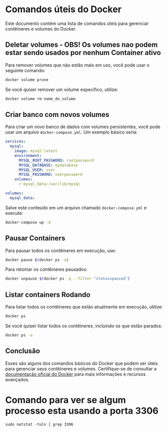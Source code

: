# Comandos úteis do Docker

Este documento contém uma lista de comandos úteis para gerenciar contêineres e volumes do Docker.

## Deletar volumes - OBS! Os volumes nao podem estar sendo usados por nenhum Container ativo

Para remover volumes que não estão mais em uso, você pode usar o seguinte comando:

```bash
docker volume prune
```

Se você quiser remover um volume específico, utilize:

```bash
docker volume rm nome_do_volume
```

## Criar banco com novos volumes

Para criar um novo banco de dados com volumes persistentes, você pode usar um arquivo `docker-compose.yml`. Um exemplo básico seria:

```yaml
services:
  mysql:
    image: mysql:latest
    environment:
      MYSQL_ROOT_PASSWORD: rootpassword
      MYSQL_DATABASE: mydatabase
      MYSQL_USER: user
      MYSQL_PASSWORD: userpassword
    volumes:
      - mysql_data:/var/lib/mysql

volumes:
  mysql_data:
```

Salve este conteúdo em um arquivo chamado `docker-compose.yml` e execute:

```bash
docker-compose up -d
```

## Pausar Containers

Para pausar todos os contêineres em execução, use:

```bash
docker pause $(docker ps -q)
```

Para retomar os contêineres pausados:

```bash
docker unpause $(docker ps -q --filter "status=paused")
```

## Listar containers Rodando

Para listar todos os contêineres que estão atualmente em execução, utilize:

```bash
docker ps
```

Se você quiser listar todos os contêineres, incluindo os que estão parados:

```bash
docker ps -a
```

## Conclusão

Esses são alguns dos comandos básicos do Docker que podem ser úteis para gerenciar seus contêineres e volumes. Certifique-se de consultar a [documentação oficial do Docker](https://docs.docker.com/) para mais informações e recursos avançados.


# Comando para ver se algum processo esta usando a porta 3306

`sudo netstat -tuln | grep 3306`
